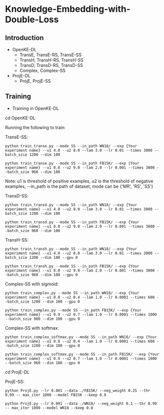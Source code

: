 # Knowledge-Embedding-with-Double-Loss
## Introduction
- OpenKE-DL
  + TransE, TransE-RS, TransE-SS
  + TransH, TransH-RS, TransH-SS
  + TransD, TransD-RS, TransD-SS
  + Complex, Complex-SS
- ProjE-DL
  + ProjE, ProjE-SS
## Training
- Training in OpenKE-DL

cd OpenKE-DL

Running the following to train:

TransE-SS:
```
python train_transe.py --mode SS --in_path WN18/ --exp {Your experiment name} --u1 4.0 --u2 8.0 --lam 3.0 --lr 0.01 --times 3000 --batch_szie 1200 --dim 100 
```
```
python train_transe.py --mode SS --in_path FB15K/ --exp {Your experiment name} --u1 8.0 --u2 9.0 --lam 2.0 --lr 0.001 --times 3000 --batch_szie 960 --dim 100 
```
Note: u1 is threshold of positive examples, u2 is the threshold of negative examples, --in_path is the path of dataset, mode can be {'MR', 'RS', 'SS'}


TransD-SS:
```
python train_transd.py --mode SS --in_path WN18/ --exp {Your experiment name} --u1 4.0 --u2 8.0 --lam 3.0 --lr 0.01 --times 3000 --batch_szie 1200 --dim 100 
```
```
python train_transd.py --mode SS --in_path FB15K/ --exp {Your experiment name} --u1 8.0 --u2 9.0 --lam 2.0 --lr 0.001 --times 3000 --batch_szie 960 --dim 100 
```


TransH-SS:
```
python train_transh.py --mode SS --in_path WN18/ --exp {Your experiment name} --u1 4.0 --u2 8.0 --lam 3.0 --lr 0.01 --times 3000 --batch_szie 1200 --dim 100 --gpu 0
```
```
python train_transh.py --mode SS --in_path FB15K/ --exp {Your experiment name} --u1 8.0 --u2 9.0 --lam 2.0 --lr 0.001 --times 3000 --batch_szie 960 --dim 100 --gpu 0
```

Complex-SS with sigmoid:
```
python train_complex.py --mode SS --in_path WN18/ --exp {Your experiment name} --u1 0.8 --u2 0.4 --lam 1.0 --lr 0.0001 --times 600 --batch_szie 1200 --dim 100 --gpu 0
```
```
python train_complex.py --mode SS --in_path FB15K/ --exp {Your experiment name} --u1 0.9 --u2 0.7 --lam 1.0 --lr 0.0001 --times 1000 --batch_szie 960 --dim 100 --gpu 0
```

Complex-SS with softmax:
```
python train_complex_softmax.py --mode SS --in_path WN18/ --exp {Your experiment name} --u1 0.8 --u2 0.4 --lam 1.0 --lr 0.0001 --times 600 --batch_szie 1200 --dim 100 --gpu 0
```
```
python train_complex_softmax.py --mode SS --in_path FB15K/ --exp {Your experiment name} --u1 0.9 --u2 0.7 --lam 1.0 --lr 0.0001 --times 1000 --batch_szie 960 --dim 100 --gpu 0
```
cd ProjE-DL

ProjE-SS:
```
python ProjE.py --lr 0.001 --data ./FB15K/ --neg_weight 0.25 --thr 0.99 -- max_iter 1000 --model FB15K --keep 0.8
```
```
python ProjE.py --lr 0.001 --data ./WN18/ --neg_weight 0.1 --thr 0.99 -- max_iter 1000 --model WN18 --keep 0.8
```
